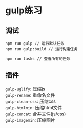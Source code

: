 # gulp练习


## 调试

```
npm run gulp // 运行默认任务
npm run gulp:build // 运行构建任务

npm run tasks // 查看所有的任务
```

## 插件

`gulp-uglify`: 压缩js  
`gulp-rename`: 重命名文件  
`gulp-clean-css`: 压缩css  
`gulp-htmlmin`: 压缩html文件  
`gulp-concat`: 合并文件(js/css)  
`gulp-imagemin`: 压缩图片  
